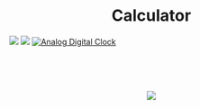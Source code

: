 <h1 align="center"> Calculator </h1>



[![](https://visitcount.itsvg.in/api?id=misskalyani&icon=0&color=0)](https://visitcount.itsvg.in)
![](https://img.shields.io/github/followers/misskalyani?style=social)
 [![Analog Digital Clock](https://img.shields.io/badge/Visit-blue.svg)](https://misskalyani.github.io/Analog-Digital-Clock-Website/)

<br><br><br>
<!--- <center><img src="calculator.jpg" width="300" height="300" /></center>--->

<p align="center">

  <img src="calculator.jpg height=100 width=100">


</p>
